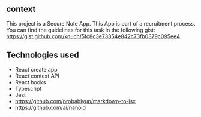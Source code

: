 ## context
This project is a Secure Note App. This App is part of a recruitment process. You can find the guidelines for this task in the following gist: https://gist.github.com/knuch/5fc8c3e73354e842c73fb0379c095ee4.

## Technologies used
- React create app
- React context API
- React hooks
- Typescript
- Jest
- https://github.com/probablyup/markdown-to-jsx
- https://github.com/ai/nanoid
